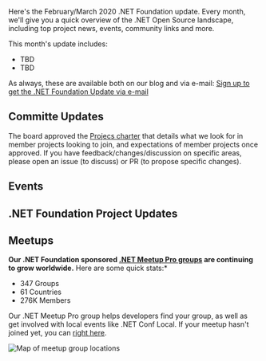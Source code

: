Here's the February/March 2020 .NET Foundation update. Every month, we'll give you a quick overview of the .NET Open Source landscape, including top project news, events, community links and more.

This month's update includes:

* TBD
* TBD

As always, these are available both on our blog and via e-mail: [Sign up to get the .NET Foundation Update via e-mail](http://eepurl.com/dhL_qb)

## Committe Updates
The board approved the [Projecs charter](https://github.com/dotnet-foundation/projects) that details what we look for in member projects looking to join, and expectations of member projects once approved. If you have feedback/changes/discussion on specific areas, please open an issue (to discuss) or PR (to propose specific changes).

## Events

## .NET Foundation Project Updates

## Meetups

**Our .NET Foundation sponsored [.NET Meetup Pro groups](https://www.meetup.com/pro/dotnet) are continuing to grow worldwide.** Here are some quick stats:*
* 347 Groups
* 61 Countries
*	276K Members

Our .NET Meetup Pro group helps developers find your group, as well as get involved with local events like .NET Conf Local. If your meetup hasn't joined yet, you can [right here](https://aka.ms/add-dotnet-meetup).

![Map of meetup group locations](https://user-images.githubusercontent.com/1427284/74241694-64015800-4c91-11ea-9431-736bc05717a0.png)
